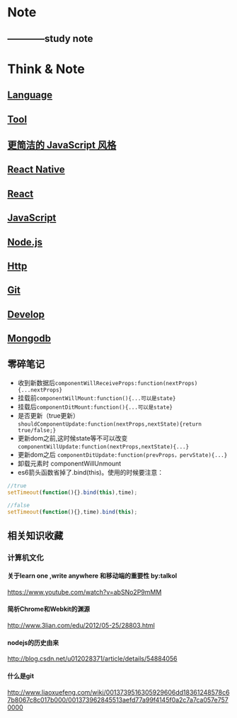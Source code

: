 # Note

## ————study note

# Think & Note

## [Language](language.md)

## [Tool](tool.md)

## [更简洁的 JavaScript 风格](clean-code-js-note.md)

## [React Native](react-native.md)

## [React](react.md)

## [JavaScript](javaScript.md)

## [Node.js](node.md)

## [Http](http.md)

## [Git](git.md)

## [Develop](develop.md)

## [Mongodb](mongodb.md)

## 零碎笔记

- 收到新数据后`componentWillReceiveProps:function(nextProps){...nextProps}`
- 挂载前`componentWillMount:function(){...可以是state}`
- 挂载后`componentDitMount:function(){...可以是state}`
- 是否更新（true更新）```shouldComponentUpdate:function(nextProps,nextState){return true/false;}```
- 更新dom之前,这时候state等不可以改变`componentWillUpdate:function(nextProps,nextState){...}`
- 更新dom之后 `componentDitUpdate:function(prevProps，pervState){...}`
- 卸载元素时 componentWillUnmount
- es6箭头函数省掉了.bind(this)。使用的时候要注意：

```javascript
//true
setTimeout(function(){}.bind(this),time);

//false
setTimeout(function(){},time).bind(this);
```

## 相关知识收藏

### 计算机文化

#### 关于learn one  ,write anywhere 和移动端的重要性   by:talkol

https://www.youtube.com/watch?v=abSNo2P9mMM

#### 简析Chrome和Webkit的渊源

http://www.3lian.com/edu/2012/05-25/28803.html

#### nodejs的历史由来

http://blog.csdn.net/u012028371/article/details/54884056

#### 什么是git

http://www.liaoxuefeng.com/wiki/0013739516305929606dd18361248578c67b8067c8c017b000/001373962845513aefd77a99f4145f0a2c7a7ca057e7570000

